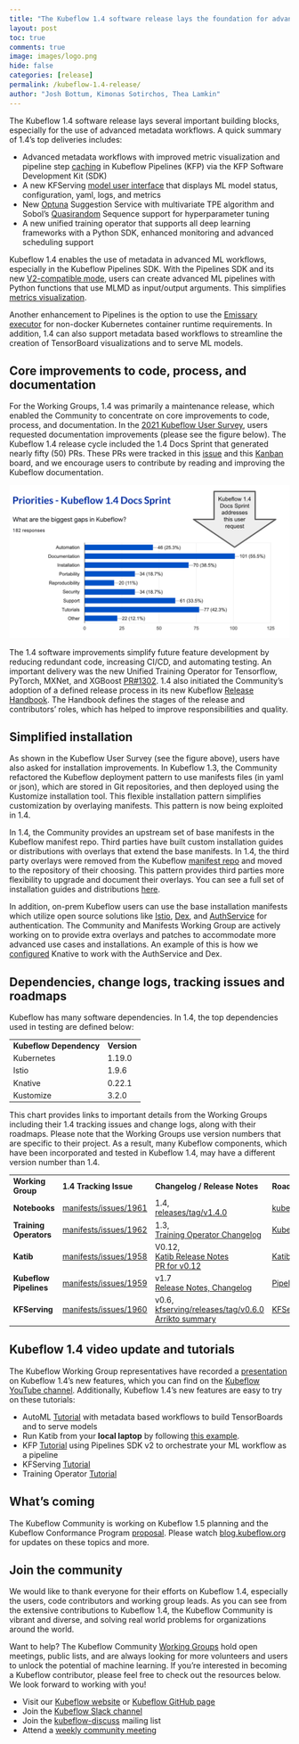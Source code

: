 ```yaml
---
title: "The Kubeflow 1.4 software release lays the foundation for advanced metadata workflows"
layout: post
toc: true
comments: true
image: images/logo.png
hide: false
categories: [release]
permalink: /kubeflow-1.4-release/
author: "Josh Bottum, Kimonas Sotirchos, Thea Lamkin"
---
```


The Kubeflow 1.4 software release lays several important building blocks,
especially for the use of advanced metadata workflows. A quick summary of
1.4’s top deliveries includes:

- Advanced metadata workflows with improved metric visualization and pipeline
  step [caching](https://www.kubeflow.org/docs/components/pipelines/caching-v2/)
  in Kubeflow Pipelines (KFP) via the KFP Software Development Kit (SDK)
- A new KFServing
  [model user interface](https://www.kubeflow.org/docs/components/kfserving/webapp/)
  that displays ML model status, configuration, yaml, logs, and metrics 
- New [Optuna](https://github.com/optuna/optuna) Suggestion Service with
  multivariate TPE algorithm and Sobol’s
  [Quasirandom](https://github.com/kubeflow/katib/pull/1523) Sequence support
  for hyperparameter tuning
- A new unified training operator that supports all deep learning frameworks
  with a Python SDK, enhanced monitoring and advanced scheduling support

Kubeflow 1.4 enables the use of metadata in advanced ML workflows, especially
in the Kubeflow Pipelines SDK. With the Pipelines SDK and its new
[V2-compatible mode](https://www.kubeflow.org/docs/components/pipelines/sdk/v2/v2-compatibility/),
users can create advanced ML pipelines with Python functions that use MLMD as
input/output arguments. This simplifies
[metrics visualization](https://www.kubeflow.org/docs/components/pipelines/sdk/output-viewer/#v2-sdk-use-sdk-visualization-apis). 

Another enhancement to Pipelines is the option to use the
[Emissary executor](https://www.kubeflow.org/docs/components/pipelines/installation/choose-executor/)
for non-docker Kubernetes container runtime requirements. In addition, 1.4 can also support metadata
based workflows to streamline the creation of TensorBoard visualizations and to
serve ML models.

## Core improvements to code, process, and documentation

For the Working Groups, 1.4 was primarily a maintenance release, which enabled
the Community to concentrate on core improvements to code, process, and
documentation. In the
[2021 Kubeflow User Survey](https://blog.kubeflow.org/kubeflow-continues-to-move-to-production),
users requested documentation improvements (please see the figure below). The
Kubeflow 1.4 release cycle included the 1.4 Docs Sprint that generated nearly
fifty (50) PRs. These PRs were tracked in this
[issue](https://github.com/kubeflow/website/issues/2879) and this
[Kanban](https://github.com/orgs/kubeflow/projects/46) board, and we encourage
users to contribute by reading and improving the Kubeflow documentation.

![docs sprint](/images/2021-10-12-kubeflow-1.4-release/docs-sprint.png)

The 1.4 software improvements simplify future feature development by reducing
redundant code, increasing CI/CD, and automating testing. An important delivery
was the new Unified Training Operator for Tensorflow, PyTorch, MXNet, and
XGBoost [PR#1302](https://github.com/kubeflow/tf-operator/pull/1302). 1.4 also
initiated the Community’s adoption of a defined release process in its new
Kubeflow [Release Handbook](https://github.com/kubeflow/manifests/pull/1907).
The Handbook defines the stages of the release and contributors’ roles, which
has helped to improve responsibilities and quality.

## Simplified installation

As shown in the Kubeflow User Survey (see the figure above), users have also
asked for installation improvements. In Kubeflow 1.3, the Community refactored
the Kubeflow deployment pattern to use manifests files (in yaml or json), which
are stored in Git repositories, and then deployed using the Kustomize
installation tool. This flexible installation pattern simplifies customization
by overlaying manifests. This pattern is now being exploited in 1.4.

In 1.4, the Community provides an upstream set of base manifests in the
Kubeflow manifest repo. Third parties have built custom installation guides
or distributions with overlays that extend the base manifests. In 1.4, the
third party overlays were removed from the Kubeflow
[manifest repo](https://github.com/kubeflow/manifests) and moved to the
repository of their choosing. This pattern provides third parties more
flexibility to upgrade and document their overlays. You can see a full set of
installation guides and distributions
[here](https://www.kubeflow.org/docs/started/installing-kubeflow/).    

In addition, on-prem Kubeflow users can use the base installation manifests
which utilize open source solutions like [Istio](https://istio.io/),
[Dex](https://dexidp.io/), and
[AuthService](https://github.com/arrikto/oidc-authservice) for authentication.
The Community and Manifests Working Group are actively working on to provide
extra overlays and patches to accommodate more advanced use cases and
installations. An example of this is how we
[configured](https://github.com/kubeflow/manifests/pull/2048) Knative to work
with the AuthService and Dex.

## Dependencies, change logs, tracking issues and roadmaps

Kubeflow has many software dependencies. In 1.4, the top dependencies used in
testing are defined below:

<table>
  <tr>
    <td><strong>Kubeflow Dependency</strong></td>
    <td><strong>Version</strong></td>
  </tr>
  <tr>
    <td>Kubernetes</td>
    <td>1.19.0</td>
  </tr>
  <tr>
    <td>Istio</td>
    <td>1.9.6</td>
  </tr>
  <tr>
    <td>Knative</td>
    <td>0.22.1</td>
  </tr>
  <tr>
    <td>Kustomize</td>
    <td>3.2.0</td>
  </tr>
</table>

This chart provides links to important details from the Working Groups
including their 1.4 tracking issues and change logs, along with their
roadmaps. Please note that the Working Groups use version numbers that
are specific to their project. As a result, many Kubeflow components,
which have been incorporated and tested in Kubeflow 1.4, may have a
different version number than 1.4.

<table>
  <tr>
    <td><strong>Working Group</strong></td>
    <td><strong>1.4 Tracking Issue</strong></td>
    <td><strong>Changelog / Release Notes</strong></td>
    <td><strong>Roadmap</strong></td>
  </tr>
  <tr>
    <td><strong>Notebooks</strong></td>
    <td>
      <a href="https://github.com/kubeflow/manifests/issues/1961">
        manifests/issues/1961
      </a>
    </td> 
    <td>
      1.4,<br>
      <a href="https://github.com/kubeflow/kubeflow/releases/tag/v1.4.0">
        releases/tag/v1.4.0
      </a>
    </td>
    <td>
      <a href="https://github.com/kubeflow/kubeflow/issues/5978">
        kubeflow/issues/5978
      </a>
    </td>
  </tr>
  <tr>
    <td><strong>Training Operators</strong></td>
    <td>
      <a href="https://github.com/kubeflow/manifests/issues/1962">
        manifests/issues/1962
      </a>
    </td>
    <td>
      1.3,<br>
      <a href="https://github.com/kubeflow/training-operator/blob/master/CHANGELOG.md">
        Training Operator Changelog
      </a>
    </td>
    <td>
      <a href="https://github.com/kubeflow/common/blob/master/ROADMAP.md">
        Kubeflow Roadmap
      </a>
    </td>
  </tr>
  <tr>
    <td><strong>Katib</strong></td>
    <td>
      <a href="https://github.com/kubeflow/manifests/issues/1958">
        manifests/issues/1958
      </a>
    </td>
    <td>
      V0.12,<br>
      <a href="https://github.com/kubeflow/katib/releases/tag/v0.12.0">
        Katib Release Notes
      </a><br>
      <a href="https://github.com/kubeflow/katib/blob/aa452f07eb8a1f395b76d63fa233a2a01aacdeba/CHANGELOG.md">
        PR for v0.12  
      </a>
    </td>
    <td>
      <a href="https://github.com/kubeflow/katib/blob/master/ROADMAP.md">
        Katib Roadmap
      </a>
    </td>
  </tr>
  <tr>
    <td><strong>Kubeflow Pipelines</strong></td>
    <td>
      <a href="https://github.com/kubeflow/manifests/issues/1959">
        manifests/issues/1959
      </a>
    </td>
    <td>
      v1.7<br>
      <a href="https://github.com/kubeflow/pipelines/releases/tag/1.7.0">
        Release Notes, Changelog
      </a>
    </td>
    <td>
      <a href="https://github.com/kubeflow/pipelines/blob/master/ROADMAP.md">
        Pipelines Roadmap
      </a>
    </td>
  </tr>
  <tr>
    <td><strong>KFServing</strong></td>
    <td>
      <a href="https://github.com/kubeflow/manifests/issues/1960">
        manifests/issues/1960
      </a>
    </td>
    <td>
      v0.6,<br>
      <a href="https://github.com/kubeflow/kfserving/releases/tag/v0.6.0">
        kfserving/releases/tag/v0.6.0
      </a><br>
      <a href="https://www.arrikto.com/blog/kubeflow-kfserving-0-6-is-out/">
        Arrikto summary
      </a>
    </td>
    <td>
      <a href="https://github.com/kubeflow/kfserving/blob/master/ROADMAP.md">
        KFServing Roadmap
      </a>
    </td>
  </tr>
</table>

## Kubeflow 1.4 video update and tutorials

The Kubeflow Working Group representatives have recorded a
[presentation](https://www.youtube.com/kubeflow) on Kubeflow 1.4’s new
features, which you can find on the
[Kubeflow YouTube channel](https://www.youtube.com/kubeflow). Additionally,
Kubeflow 1.4’s new features are easy to try on these tutorials:

- AutoML [Tutorial](https://codelabs.arrikto.com/codelabs/minikf-kale-automl/index.html?index=../..index#0)
  with metadata based workflows to build TensorBoards and to serve models
- Run Katib from your **local laptop** by following [this example](https://github.com/kubeflow/katib/tree/master/examples/v1beta1/kind-cluster).
- KFP [Tutorial](https://www.kubeflow.org/docs/components/pipelines/sdk/v2/build-pipeline/)
  using Pipelines SDK v2 to orchestrate your ML workflow as a pipeline
- KFServing [Tutorial](https://github.com/kserve/kserve/tree/release-0.6/docs/samples) 
- Training Operator [Tutorial](https://github.com/kubeflow/training-operator/tree/master/examples)

## What’s coming

The Kubeflow Community is working on Kubeflow 1.5 planning and the Kubeflow
Conformance Program [proposal](https://github.com/kubeflow/community/pull/524).
Please watch [blog.kubeflow.org](https://blog.kubeflow.org/) for updates on
these topics and more.

## Join the community

We would like to thank everyone for their efforts on Kubeflow 1.4, especially
the users, code contributors and working group leads. As you can see from the
extensive contributions to Kubeflow 1.4, the Kubeflow Community is vibrant and
diverse, and solving real world problems for organizations around the world.

Want to help? The Kubeflow Community
[Working Groups](https://github.com/kubeflow/community/blob/master/wg-list.md)
hold open meetings, public lists, and are always looking for more volunteers
and users to unlock the potential of machine learning. If you’re interested in
becoming a Kubeflow contributor, please feel free to check out the resources
below. We look forward to working with you!

- Visit our [Kubeflow website](https://www.kubeflow.org/) or
  [Kubeflow GitHub page](https://github.com/kubeflow)
- Join the [Kubeflow Slack channel](https://join.slack.com/t/kubeflow/shared_invite/enQtMjgyMzMxNDgyMTQ5LWUwMTIxNmZlZTk2NGU0MmFiNDE4YWJiMzFiOGNkZGZjZmRlNTExNmUwMmQ2NzMwYzk5YzQxOWQyODBlZGY2OTg)
- Join the
  [kubeflow-discuss](https://groups.google.com/forum/#!forum/kubeflow-discuss)
  mailing list
- Attend a
  [weekly community meeting](https://www.kubeflow.org/docs/about/community/)
